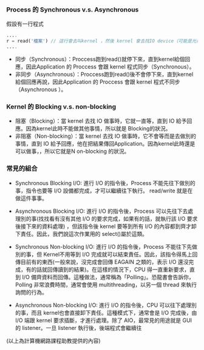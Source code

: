 ### Process 的 Synchronous v.s. Asynchronous 

假設有一行程式

```php
....
r = read('檔案') // 這行會去叫kernel ，然後 kernel 會去找IO device（可能是光碟機）之類的讀檔案
....
```

- 同步（Synchronous）：Proccess跑到read()就停下來，直到kernel給個回應，因此Application 的 Proccess 會跟 kernel 程式同步（Synchronous）。
- 非同步（Asynchronous）：Proccess跑到read()後不會停下來，直到kernel給個回應再說，因此Application 的 Proccess 會跟 kernel 程式不同步（Asynchronous ）。


### Kernel 的 Blocking v.s. non-blocking

- 阻塞（Blocking）：當 kernel 去找 IO 做事時，它就一直等，直到 IO 給予回應。因為kernel此時不能做其他事情，所以就是 Blocking的狀況。
- 非阻塞（Non-blocking）：當 kernel 去找 IO 做事時，它不會等而是去做別的事情，直到 IO 給予回應，他在把結果傳回Application。因為kernel此時還是可以做事，，所以它就是N on-blocking 的狀況。



###  常見的組合

- Synchronous Blocking I/O: 進行 I/O 的指令後，Process 不能先往下做別的事，指令也要等 I/O 設備都完成，才可以繼續往下執行。 read/write 就是在做這件事事。


- Asynchronous Blocking I/O: 進行 I/O 的指令後，Process 可以先往下去處理別的事(找找看有沒有其他 I/O 的要求完成，如果有的話，就執行該 I/O 要求後接下來的資料處理) ，但該指令後 kernel 要等到所有 I/O 的內容都到齊才卸下責任。因此，我們說這次作業用的 select()屬於這類。


- Synchronous Non-blocking I/O: 進行 I/O 的指令後，Process 不能往下先做別的事，但 Kernel不用等到 I/O 完成就可以結束責任。因此，該指令得馬上回傳目前有的東西(一般來說，沒完成會回傳 EAGAIN 之類的，表示 I/O 還沒完成，有的話就回傳讀到的結果)。在這樣的情況下，CPU 得一直重新要求，直到 I/O 備齊資料而回傳。這種做法，通常稱為「Polling」。恐龍書會告訴你，Polling 非常浪費時間，通常會使用 multithreading，以另一個 thread 來執行詢問的行為。

- Asynchronous Non-blocking I/O: 進行 I/O 的指令後，CPU 可以往下處理別的事，而且 kernel也會直接卸下責任。這種模式下，通常會是 I/O 完成後，由 I/O 端跟 kernel 要求插斷，才進行處理。除了 AIO，最常見的用途就是 GUI 的 listener。一旦 listener 執行後，後端程式會繼續往

(以上為計算機網路課程助教提供的內容)
